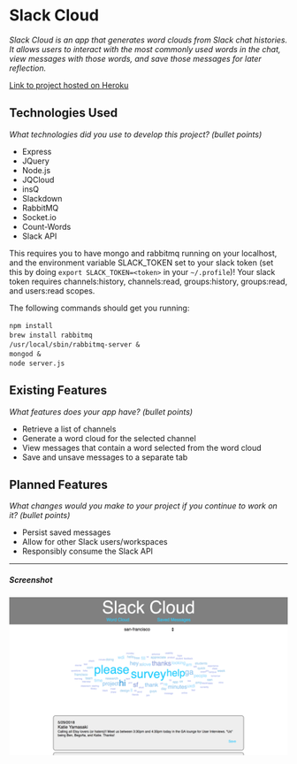 # Slack Cloud

*Slack Cloud is an app that generates word clouds from Slack chat histories. It allows users to interact with the most commonly used words in the chat, view messages with those words, and save those messages for later reflection.*

[Link to project hosted on Heroku](https://polar-ridge-29301.herokuapp.com/)

## Technologies Used

*What technologies did you use to develop this project? (bullet points)*

* Express
* JQuery
* Node.js
* JQCloud
* insQ
* Slackdown
* RabbitMQ
* Socket.io
* Count-Words
* Slack API

This requires you to have mongo and rabbitmq running on your localhost, and the environment variable SLACK_TOKEN set to your slack token (set this by doing `export SLACK_TOKEN=<token>` in your `~/.profile`)! Your slack token requires channels:history, channels:read, groups:history, groups:read, and users:read scopes.

The following commands should get you running:

`npm install`  
`brew install rabbitmq`  
`/usr/local/sbin/rabbitmq-server &`  
`mongod &`  
`node server.js`  


## Existing Features

*What features does your app have? (bullet points)*

* Retrieve a list of channels
* Generate a word cloud for the selected channel
* View messages that contain a word selected from the word cloud
* Save and unsave messages to a separate tab


## Planned Features

*What changes would you make to your project if you continue to work on it? (bullet points)*

* Persist saved messages
* Allow for other Slack users/workspaces
* Responsibly consume the Slack API

---

##### Screenshot

![Screenshot](./assets/ScreenShot.png)
